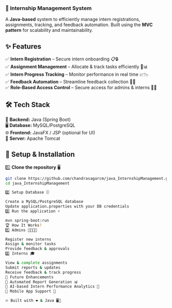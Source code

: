 ### 📌 **Internship Management System**  
A **Java-based** system to efficiently manage intern registrations, assignments, tracking, and feedback automation. Built using the **MVC pattern** for scalability and maintainability.  

## ✨ **Features**  
✅ **Intern Registration** – Secure intern onboarding 📋🔒  
✅ **Assignment Management** – Allocate & track tasks efficiently 📌📊  
✅ **Intern Progress Tracking** – Monitor performance in real time 📈📉  
✅ **Feedback Automation** – Streamline feedback collection 📝💬  
✅ **Role-Based Access Control** – Secure access for admins & interns 🔐👥  

## 🛠 **Tech Stack**  
🚀 **Backend:** Java (Spring Boot)  
🖥 **Database:** MySQL/PostgreSQL  
🌐 **Frontend:** JavaFX / JSP (optional for UI)  
📡 **Server:** Apache Tomcat  

## 🚀 **Setup & Installation**  

1️⃣ **Clone the repository** 🖥  
```bash
git clone https://github.com/chandrasagarcm/java_InternshipManagement.git
cd java_InternshipManagement

2️⃣ Setup Database 🗄

Create a MySQL/PostgreSQL database
Update application.properties with your DB credentials
3️⃣ Run the application ⚡

mvn spring-boot:run
🏆 How It Works?
1️⃣ Admins 👨‍💻👩‍💻

Register new interns
Assign & monitor tasks
Provide feedback & approvals
2️⃣ Interns 🎓

View & complete assignments
Submit reports & updates
Receive feedback & track progress
🎯 Future Enhancements
🚀 Automated Report Generation 📊
🚀 AI-based Intern Performance Analytics 🤖
🚀 Mobile App Support 📱

🔥 Built with ❤️ & Java 🖥🚀
